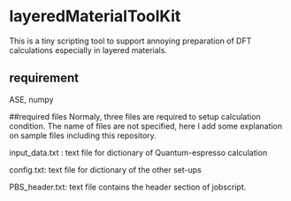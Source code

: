 # layeredMaterialToolKit
This is a tiny scripting tool to support annoying preparation 
of DFT calculations especially in layered materials.

## requirement
ASE,
numpy

##required files
Normaly, three files are required to setup calculation condition.
The name of files are not specified, here I add some explanation on sample files including this repository.


input_data.txt : text file for dictionary of Quantum-espresso calculation

config.txt: text file for dictionary of the other set-ups

PBS_header.txt: text file contains the header section of jobscript.  
